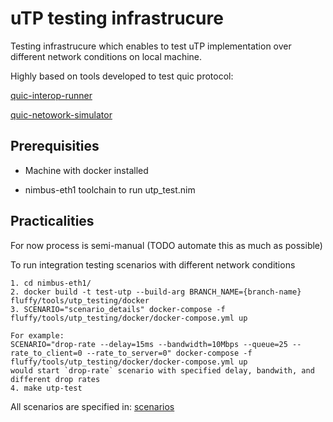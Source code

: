 # uTP testing infrastrucure 

Testing infrastrucure which enables to test uTP implementation over different
network conditions on local machine.

Highly based on tools developed to test quic protocol:

[quic-interop-runner](https://github.com/marten-seemann/quic-interop-runner)

[quic-netowork-simulator](https://github.com/marten-seemann/quic-network-simulator)

## Prerequisities

- Machine with docker installed

- nimbus-eth1 toolchain to run utp_test.nim

## Practicalities

For now process is semi-manual (TODO automate this as much as possible)

To run integration testing scenarios with different network conditions

```
1. cd nimbus-eth1/
2. docker build -t test-utp --build-arg BRANCH_NAME={branch-name} fluffy/tools/utp_testing/docker
3. SCENARIO="scenario_details" docker-compose -f fluffy/tools/utp_testing/docker/docker-compose.yml up

For example:
SCENARIO="drop-rate --delay=15ms --bandwidth=10Mbps --queue=25 --rate_to_client=0 --rate_to_server=0" docker-compose -f fluffy/tools/utp_testing/docker/docker-compose.yml up
would start `drop-rate` scenario with specified delay, bandwith, and different drop rates
4. make utp-test
```

All scenarios are specified in: [scenarios](https://github.com/marten-seemann/quic-network-simulator/tree/master/sim/scenarios)
